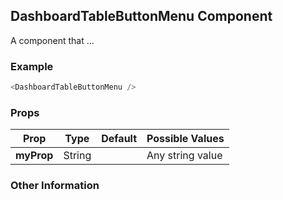 ## DashboardTableButtonMenu Component
A component that ...

### Example

```js
<DashboardTableButtonMenu />
```

### Props

| Prop          | Type     | Default     | Possible Values
| ------------- | -------- | ----------- | ---------------------------------------------
| **myProp**    | String   |             | Any string value


### Other Information
